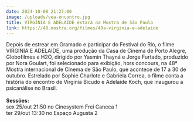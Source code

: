 ```yaml
---
date: 2024-10-08 21:27:00
image: /uploads/vea-encontro.jpg
title: VIRGÍNIA E ADELAIDE estará na Mostra de São Paulo
link: https://48.mostra.org/filmes/48a-virginia-e-adelaide
---
```

Depois de estrear em Gramado e participar do Festival do Rio, o filme VIRGÍNIA E ADELAIDE, uma produção da Casa de Cinema de Porto Alegre, Globofilmes e H2O, dirigido por Yasmin Thayná e Jorge Furtado, produzido por Nora Goulart, foi selecionado para exibição, hors concours, na 48ª Mostra internacional de Cinema de São Paulo, que acontece de 17 a 30 de outubro. Estrelado por Sophie Charlote e Gabriela Correa, o filme conta a história do encontro de Virginia Bicudo e Adelaide Koch, que inaugurou a psicanálise no Brasil.\
\
**Sessões:**\
sex 25/out 21:50 no Cinesystem Frei Caneca 1\
ter 29/out 13:30 no Espaço Augusta 2
